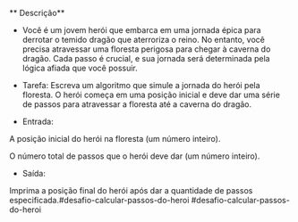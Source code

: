 ** Descrição**

- Você é um jovem herói que embarca em uma jornada épica para derrotar o temido dragão que aterroriza o reino. No entanto, você precisa atravessar uma floresta perigosa para chegar à caverna do dragão. Cada passo é crucial, e sua jornada será determinada pela lógica afiada que você possuir.

- Tarefa: Escreva um algoritmo que simule a jornada do herói pela floresta. O herói começa em uma posição inicial e deve dar uma série de passos para atravessar a floresta até a caverna do dragão.

- Entrada:

A posição inicial do herói na floresta (um número inteiro).

O número total de passos que o herói deve dar (um número inteiro).

- Saída:

Imprima a posição final do herói após dar a quantidade de passos especificada.# d e s a f i o - c a l c u l a r - p a s s o s - d o - h e r o i  
 # d e s a f i o - c a l c u l a r - p a s s o s - d o - h e r o i  
 